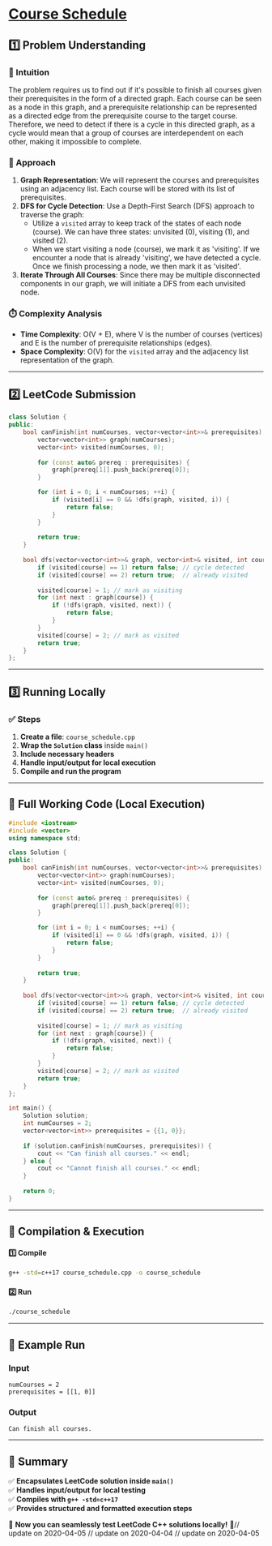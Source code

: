 # **[Course Schedule](https://leetcode.com/problems/course-schedule/description/)**  

## **1️⃣ Problem Understanding**  
### **📌 Intuition**  
The problem requires us to find out if it's possible to finish all courses given their prerequisites in the form of a directed graph. Each course can be seen as a node in this graph, and a prerequisite relationship can be represented as a directed edge from the prerequisite course to the target course. Therefore, we need to detect if there is a cycle in this directed graph, as a cycle would mean that a group of courses are interdependent on each other, making it impossible to complete.

### **🚀 Approach**  
1. **Graph Representation**: We will represent the courses and prerequisites using an adjacency list. Each course will be stored with its list of prerequisites.
2. **DFS for Cycle Detection**: Use a Depth-First Search (DFS) approach to traverse the graph:
   - Utilize a `visited` array to keep track of the states of each node (course). We can have three states: unvisited (0), visiting (1), and visited (2). 
   - When we start visiting a node (course), we mark it as 'visiting'. If we encounter a node that is already 'visiting', we have detected a cycle. Once we finish processing a node, we then mark it as 'visited'.
3. **Iterate Through All Courses**: Since there may be multiple disconnected components in our graph, we will initiate a DFS from each unvisited node.

### **⏱️ Complexity Analysis**  
- **Time Complexity**: O(V + E), where V is the number of courses (vertices) and E is the number of prerequisite relationships (edges). 
- **Space Complexity**: O(V) for the `visited` array and the adjacency list representation of the graph.

---  

## **2️⃣ LeetCode Submission**  
```cpp
class Solution {
public:
    bool canFinish(int numCourses, vector<vector<int>>& prerequisites) {
        vector<vector<int>> graph(numCourses);
        vector<int> visited(numCourses, 0);
        
        for (const auto& prereq : prerequisites) {
            graph[prereq[1]].push_back(prereq[0]);
        }

        for (int i = 0; i < numCourses; ++i) {
            if (visited[i] == 0 && !dfs(graph, visited, i)) {
                return false;
            }
        }
        
        return true;
    }
    
    bool dfs(vector<vector<int>>& graph, vector<int>& visited, int course) {
        if (visited[course] == 1) return false; // cycle detected
        if (visited[course] == 2) return true;  // already visited
        
        visited[course] = 1; // mark as visiting
        for (int next : graph[course]) {
            if (!dfs(graph, visited, next)) {
                return false;
            }
        }
        visited[course] = 2; // mark as visited
        return true;
    }
};  
```

---  

## **3️⃣ Running Locally**  
### **✅ Steps**  
1. **Create a file**: `course_schedule.cpp`  
2. **Wrap the `Solution` class** inside `main()`  
3. **Include necessary headers**  
4. **Handle input/output for local execution**  
5. **Compile and run the program**  

---  

## **📝 Full Working Code (Local Execution)**  
```cpp
#include <iostream>
#include <vector>
using namespace std;

class Solution {
public:
    bool canFinish(int numCourses, vector<vector<int>>& prerequisites) {
        vector<vector<int>> graph(numCourses);
        vector<int> visited(numCourses, 0);
        
        for (const auto& prereq : prerequisites) {
            graph[prereq[1]].push_back(prereq[0]);
        }

        for (int i = 0; i < numCourses; ++i) {
            if (visited[i] == 0 && !dfs(graph, visited, i)) {
                return false;
            }
        }
        
        return true;
    }
    
    bool dfs(vector<vector<int>>& graph, vector<int>& visited, int course) {
        if (visited[course] == 1) return false; // cycle detected
        if (visited[course] == 2) return true;  // already visited
        
        visited[course] = 1; // mark as visiting
        for (int next : graph[course]) {
            if (!dfs(graph, visited, next)) {
                return false;
            }
        }
        visited[course] = 2; // mark as visited
        return true;
    }
};

int main() {
    Solution solution;
    int numCourses = 2;
    vector<vector<int>> prerequisites = {{1, 0}};
    
    if (solution.canFinish(numCourses, prerequisites)) {
        cout << "Can finish all courses." << endl;
    } else {
        cout << "Cannot finish all courses." << endl;
    }
    
    return 0;
}
```  

---  

## **🔧 Compilation & Execution**  
#### **1️⃣ Compile**  
```bash
g++ -std=c++17 course_schedule.cpp -o course_schedule
```  

#### **2️⃣ Run**  
```bash
./course_schedule
```  

---  

## **🎯 Example Run**  
### **Input**  
```
numCourses = 2
prerequisites = [[1, 0]]
```  
### **Output**  
```
Can finish all courses.
```  

---  

## **📌 Summary**  
✅ **Encapsulates LeetCode solution inside `main()`**  
✅ **Handles input/output for local testing**  
✅ **Compiles with `g++ -std=c++17`**  
✅ **Provides structured and formatted execution steps**  

🚀 **Now you can seamlessly test LeetCode C++ solutions locally!** 🚀// update on 2020-04-05
// update on 2020-04-04
// update on 2020-04-05
